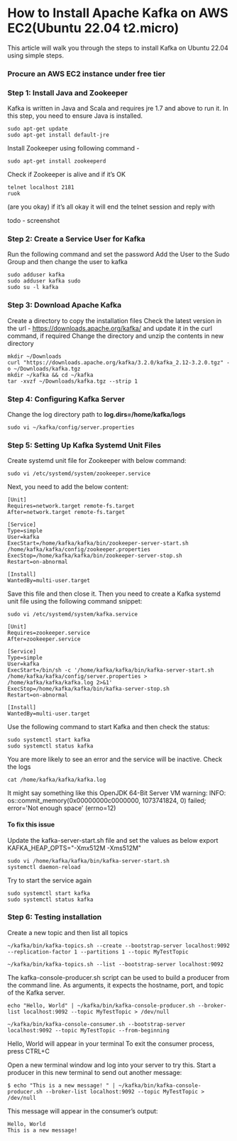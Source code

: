 # How to Install Apache Kafka on AWS EC2(Ubuntu 22.04 t2.micro)

This article will walk you through the steps to install Kafka on Ubuntu 22.04 using simple steps. 

### Procure an AWS EC2 instance under free tier


### Step 1: Install Java and Zookeeper
Kafka is written in Java and Scala and requires jre 1.7 and above to run it. In this step, you need to ensure Java is installed.

```
sudo apt-get update
sudo apt-get install default-jre
```
Install Zookeeper using following command -

```
sudo apt-get install zookeeperd
```
Check if Zookeeper is alive and if it’s OK
```
telnet localhost 2181
ruok
```
(are you okay) if it’s all okay it will end the telnet session and reply with

todo - screenshot

### Step 2: Create a Service User for Kafka

Run the following command and set the password 
Add the User to the Sudo Group and then change the user to kafka
```
sudo adduser kafka 
sudo adduser kafka sudo
sudo su -l kafka
```

### Step 3: Download Apache Kafka

Create a directory to copy the installation files
Check the latest version in the url - https://downloads.apache.org/kafka/ and update it in the curl command, if required
Change the directory and unzip the contents in new directory

```
mkdir ~/Downloads
curl "https://downloads.apache.org/kafka/3.2.0/kafka_2.12-3.2.0.tgz" -o ~/Downloads/kafka.tgz
mkdir ~/kafka && cd ~/kafka
tar -xvzf ~/Downloads/kafka.tgz --strip 1
```

### Step 4: Configuring Kafka Server

Change the log directory path  to **log.dirs=/home/kafka/logs**

```
sudo vi ~/kafka/config/server.properties

```

### Step 5: Setting Up Kafka Systemd Unit Files

Create systemd unit file for Zookeeper with below command:
```
sudo vi /etc/systemd/system/zookeeper.service
```
Next, you need to add the below content:
```
[Unit]
Requires=network.target remote-fs.target
After=network.target remote-fs.target

[Service]
Type=simple
User=kafka
ExecStart=/home/kafka/kafka/bin/zookeeper-server-start.sh /home/kafka/kafka/config/zookeeper.properties
ExecStop=/home/kafka/kafka/bin/zookeeper-server-stop.sh
Restart=on-abnormal

[Install]
WantedBy=multi-user.target
```
Save this file and then close it. Then you need to create a Kafka systemd unit file using the following command snippet:

```
sudo vi /etc/systemd/system/kafka.service

[Unit]
Requires=zookeeper.service
After=zookeeper.service

[Service]
Type=simple
User=kafka
ExecStart=/bin/sh -c '/home/kafka/kafka/bin/kafka-server-start.sh /home/kafka/kafka/config/server.properties > /home/kafka/kafka/kafka.log 2>&1'
ExecStop=/home/kafka/kafka/bin/kafka-server-stop.sh
Restart=on-abnormal

[Install]
WantedBy=multi-user.target
```
Use the following command to start Kafka and then check the status:
```
sudo systemctl start kafka
sudo systemctl status kafka
```
You are more likely to see an error and the service will be inactive.
Check the logs 

```
cat /home/kafka/kafka/kafka.log
``` 
It might say something like this
OpenJDK 64-Bit Server VM warning: INFO: os::commit_memory(0x00000000c0000000, 1073741824, 0) failed; error='Not enough space' (errno=12)

#### To fix this issue
Update the kafka-server-start.sh file and set the values as below
 export KAFKA_HEAP_OPTS="-Xmx512M -Xms512M"
 
 ```
sudo vi /home/kafka/kafka/bin/kafka-server-start.sh
systemctl daemon-reload
```
Try to start the service again
```
sudo systemctl start kafka
sudo systemctl status kafka
```

### Step 6: Testing installation

Create a new topic and then list all topics

```
~/kafka/bin/kafka-topics.sh --create --bootstrap-server localhost:9092 --replication-factor 1 --partitions 1 --topic MyTestTopic

~/kafka/bin/kafka-topics.sh --list --bootstrap-server localhost:9092
```
The kafka-console-producer.sh script can be used to build a producer from the command line. 
As arguments, it expects the hostname, port, and topic of the Kafka server.

```
echo "Hello, World" | ~/kafka/bin/kafka-console-producer.sh --broker-list localhost:9092 --topic MyTestTopic > /dev/null

~/kafka/bin/kafka-console-consumer.sh --bootstrap-server localhost:9092 --topic MyTestTopic --from-beginning

```
Hello, World will appear in your terminal 
To exit the consumer process, press CTRL+C

Open a new terminal window and log into your server to try this.
Start a producer in this new terminal to send out another message:

```
$ echo "This is a new message! " | ~/kafka/bin/kafka-console-producer.sh --broker-list localhost:9092 --topic MyTestTopic > /dev/null

```
This message will appear in the consumer’s output:

```
Hello, World
This is a new message!
```

